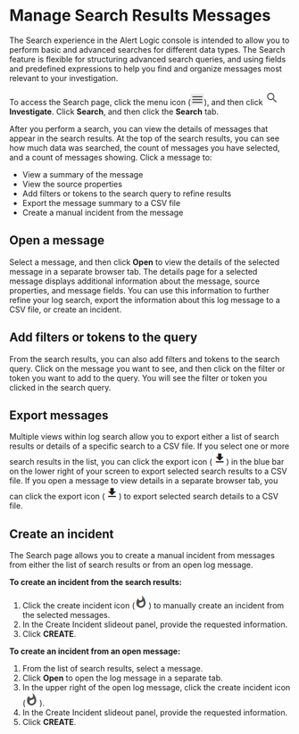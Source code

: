 # Manage Search Results Messages

The Search experience in the Alert Logic console is intended to allow you to perform basic and advanced searches for different data types. The Search feature is flexible for structuring advanced search queries, and using fields and predefined expressions to help you find and organize  messages most relevant to your investigation.

To access the  Search page,  click the menu icon (![](../../Resources/Images/dashboard/menu-icon.png)), and then click ![](../../Resources/Images/dashboard/investigate-icon.png)**Investigate**. Click **Search**, and then click the **Search** tab.

After you perform a search, you can view the details of messages that appear in the search results. At the top of the search results, you can see how much data was searched, the count of messages you have selected, and a count of messages showing. Click a message to:

* View a summary of the message
* View the source properties
* Add filters or tokens to the search query  to refine results
* Export the message summary to a CSV file
* Create a manual incident from the message

## Open a message

Select a message, and then click **Open** to view the details of the selected message in a separate browser tab. The details page for a selected message displays additional information about the message, source properties, and message fields. You can use this information to further refine your log search, export the information about this log message to a CSV file, or create an incident.

## Add filters or tokens to the query

From the search results, you can also add filters and tokens to the search query. Click on the message you want to see, and then click on the filter or token you want to add to the query. You will see the filter or token you clicked in the search query.

## Export messages

Multiple views within log search allow you to export either a list of search results or details of a specific search to a CSV file. If you select one or more search results in the list, you can click the export icon (![](../../Resources/Images/Icons/download.png)) in the blue bar on the lower right of your screen to export selected search results to a CSV file. If you open a message to view details in a separate browser tab,  you can click the export icon (![](../../Resources/Images/Icons/download.png)) to export selected search details to a CSV file.

## Create an incident

The Search page allows you to create a manual incident from messages from either the list of search results or from an open log message.

**To create an incident from the search results:**

1. Click the create incident icon (![](../../Resources/Images/Icons/incident-create.png))  to manually create an incident from the selected messages.
2. In the Create Incident slideout panel, provide the requested information.
3. Click **CREATE**.

**To create an incident from an open message:**

1. From the list of search results, select a message.
2. Click **Open** to open the log message in a separate tab.
3. In the upper right of the open log message, click the create incident icon (![](../../Resources/Images/Icons/incident-create.png)).
4. In the Create Incident slideout panel, provide the requested information.
5. Click **CREATE**.
